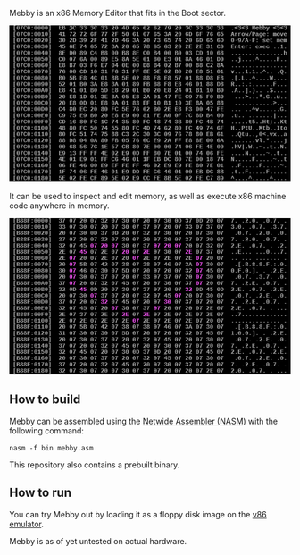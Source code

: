 Mebby is an x86 Memory Editor that fits in the Boot sector.

![Mebby](./images/0x07C0.png "Mebby splash screen")

It can be used to inspect and edit memory, as well as execute x86 machine code anywhere in memory.

![Video memory](./images/0xB800.png "Mebby being used to edit video memory directly")

## How to build

Mebby can be assembled using the [Netwide Assembler (NASM)](https://www.nasm.us/) with the following command:
```
nasm -f bin mebby.asm
```
This repository also contains a prebuilt binary.

## How to run

You can try Mebby out by loading it as a floppy disk image on the [v86 emulator](https://copy.sh/v86/).

Mebby is as of yet untested on actual hardware.
